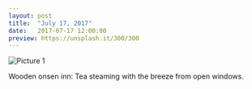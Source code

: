 ```yaml
---
layout: post
title:  "July 17, 2017"
date:   2017-07-17 12:00:00
preview: https://unsplash.it/300/300
---
```


![Picture 1](https://unsplash.it/800/600)

Wooden onsen inn:
Tea steaming with the breeze
from open windows.
